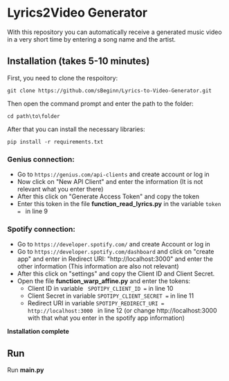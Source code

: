# Lyrics2Video Generator

With this repository you can automatically receive a generated music video in a very short time by entering a song name and the artist.

## **Installation (takes 5-10 minutes)**

First, you need to clone the respoitory:
```
git clone https://github.com/sBeginn/Lyrics-to-Video-Generator.git
```

Then open the command prompt and enter the path to the folder:
```
cd path\to\folder
```

After that you can install the necessary libraries:
```
pip install -r requirements.txt
```
### Genius connection:
- Go to ```https://genius.com/api-clients``` and create account or log in
- Now click on "New API Client" and enter the information (It is not relevant what you enter there)
- After this click on "Generate Access Token" and copy the token
- Enter this token in the file **function_read_lyrics.py** in the variable ```token = ``` in line 9

### Spotify connection:
- Go to ```https://developer.spotify.com/``` and create Account or log in
- Go to ```https://developer.spotify.com/dashboard``` and click on "create app" and enter in Redirect URI: "http://localhost:3000" and enter the other information (This information are also not relevant)
- After this click on "settings" and copy the Client ID and Client Secret.
- Open the file **function_warp_affine.py** and enter the tokens:
  - Client ID in variable ``` SPOTIPY_CLIENT_ID =``` in line 10
  - Client Secret in variable ```SPOTIPY_CLIENT_SECRET =``` in line 11
  - Redirect URI in variable ```SPOTIPY_REDIRECT_URI = http://localhost:3000 ``` in line 12 (or change http://localhost:3000 with that what you enter in the spotify app information)
  
**Installation complete**


## **Run**

Run **main.py**


